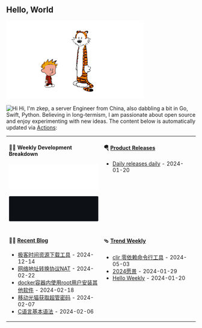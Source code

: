 ## Hello, World

![](https://raw.githubusercontent.com/zkep/zkep/master/images/calvin-and-hobbes.gif)

<img src='https://qpluspicture.oss-cn-beijing.aliyuncs.com/6LjjQA/Hi.gif' alt='Hi' width="24"/> Hi, I'm zkep, a server Engineer from China, also dabbling a bit in Go, Swift, Python.  Believing in long-termism, I am passionate about open source and enjoy experimenting with new ideas. The content below is automatically updated via <a href="https://github.com/zkep/zkep/actions" target="_blank">Actions</a>:

<table width="960px">
<tr>
<td valign="top" width="50%">

#### 🏊‍♂️ Weekly Development Breakdown

![light](https://raw.githubusercontent.com/zkep/zkep/master/images/wakatime_weekly_language_stats.svg#gh-light-mode-only)

![dark](https://raw.githubusercontent.com/zkep/zkep/master/images/wakatime_weekly_language_stats_black.svg#gh-dark-mode-only)

</td>
<td valign="top" width="50%">

#### 🪂 <a href="https://github.com/zkep/zkep/blob/master/releases.md" target="_blank">Product Releases</a>

<!-- recent_releases starts -->
* <a href='https://github.com/zkep/Daily/releases/tag/v0.0.1' target='_blank'>Daily releases daily</a> - 2024-01-20
<!-- recent_releases ends -->

</td>
</tr>
<tr>
<td valign="top" width="50%">

#### 🤾‍♂️ <a href="https://zkep.github.io" target="_blank">Recent Blog</a>

<!-- blog starts -->
* <a href='https://zkep.github.io/30180.html' target='_blank'>极客时间资源下载工具</a> - 2024-12-14
* <a href='https://zkep.github.io/27208.html' target='_blank'>网络地址转换协议NAT</a> - 2024-02-22
* <a href='https://zkep.github.io/49176.html' target='_blank'>docker容器内使用root用户安装其他软件</a> - 2024-02-18
* <a href='https://zkep.github.io/56953.html' target='_blank'>移动光猫获取超管密码</a> - 2024-02-07
* <a href='https://zkep.github.io/40509.html' target='_blank'>C语言基本语法</a> - 2024-02-06
<!-- blog ends -->

</td>
<td valign="top" width="50%">

#### 🩴 <a href="https://weekly.anyfun.tech" target="_blank">Trend Weekly</a>

<!-- weekly starts -->

* <a href='http://weekly.anyfun.tech/2024/05/03/clir/' target='_blank'>clir 零依赖命令行工具</a> - 2024-05-03
* <a href='http://weekly.anyfun.tech/2024/01/29/year-vision/' target='_blank'>2024愿景</a> - 2024-01-29
* <a href='http://weekly.anyfun.tech/2024/01/20/hello-weekly/' target='_blank'>Hello Weekly</a> - 2024-01-20
<!-- weekly ends -->

</td>
</tr>

</table>
